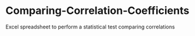 Comparing-Correlation-Coefficients
==================================

Excel spreadsheet to perform a statistical test comparing correlations
